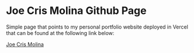 # Joe Cris Molina Github Page

Simple page that points to my personal portfolio website deployed in Vercel that can be found at the following link below:

[Joe Cris Molina](https://joecrismolina.vercel.app)
